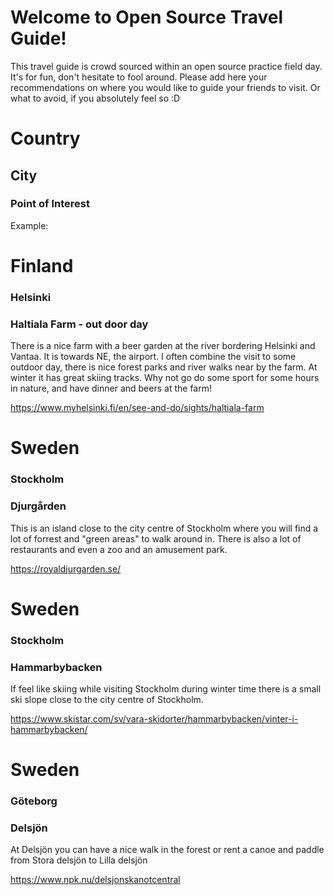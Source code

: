 # Welcome to Open Source Travel Guide!

This travel guide is crowd sourced within an open source practice field day.
It's for fun, don't hesitate to fool around. Please add here your
recommendations on where you would like to guide your friends to visit. Or
what to avoid, if you absolutely feel so :D

# Country

## City

### Point of Interest

Example:

# Finland

### Helsinki

### Haltiala Farm - out door day

There is a nice farm with a beer garden at the river bordering Helsinki and
Vantaa. It is towards NE, the airport. I often combine the visit to some
outdoor day, there is nice forest parks and river walks near by the farm. At
winter it has great skiing tracks. Why not go do some sport for some hours in
nature, and have dinner and beers at the farm!

https://www.myhelsinki.fi/en/see-and-do/sights/haltiala-farm

# Sweden

### Stockholm

### Djurgården

This is an island close to the city centre of Stockholm where you will find a
lot of forrest and "green areas" to walk around in. There is also a lot of
restaurants and even a zoo and an amusement park.

https://royaldjurgarden.se/

# Sweden

### Stockholm

### Hammarbybacken

If feel like skiing while visiting Stockholm during winter time there is a small
ski slope close to the city centre of Stockholm. 

https://www.skistar.com/sv/vara-skidorter/hammarbybacken/vinter-i-hammarbybacken/

# Sweden

### Göteborg

### Delsjön

At Delsjön you can have a nice walk in the forest or rent a canoe and paddle from Stora delsjön to Lilla delsjön 

https://www.npk.nu/delsjonskanotcentral

